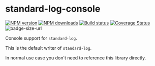 # standard-log-console

[![NPM version][npm-image]][npm-url]
[![NPM downloads][downloads-image]][downloads-url]
[![Build status][travis-image]][travis-url]
[![Coverage Status][coveralls-image]][coveralls-url]
![badge-size-url]

Console support for `standard-log`.

This is the default writer of `standard-log`.

In normal use case you don't need to reference this library directly.

[npm-image]: https://img.shields.io/npm/v/standard-log-console.svg?style=flat
[npm-url]: https://npmjs.org/package/standard-log-console
[downloads-image]: https://img.shields.io/npm/dm/standard-log-console.svg?style=flat
[downloads-url]: https://npmjs.org/package/standard-log-console
[travis-image]: https://img.shields.io/travis/unional/logging/master.svg?style=flat
[travis-url]: https://travis-ci.org/unional/logging?branch=master
[coveralls-image]: https://coveralls.io/repos/github/unional/logging/badge.svg
[coveralls-url]: https://coveralls.io/github/unional/logging
[badge-size-url]: http://img.badgesize.io/unional/logging/master/packages/memory/dist/aurelia-logging-memory.js.svg?label=bundle_size
